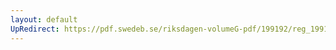 ```yaml
---
layout: default
UpRedirect: https://pdf.swedeb.se/riksdagen-volumeG-pdf/199192/reg_199192/reg_199192_0040.pdf
---
```

